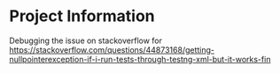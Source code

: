 # Project Information
Debugging the issue on stackoverflow for 
https://stackoverflow.com/questions/44873168/getting-nullpointerexception-if-i-run-tests-through-testng-xml-but-it-works-fin

